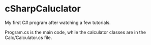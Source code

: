 # cSharpCaluclator
My first C# program after watching a few tutorials.

Program.cs is the main code, while the calculator classes are in the Calc/Calculator.cs file.
